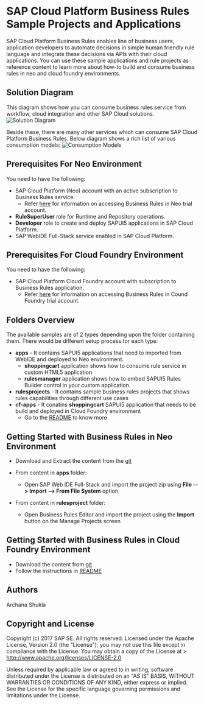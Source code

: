 # SAP Cloud Platform Business Rules Sample Projects and Applications
SAP Cloud Platform Business Rules enables line of business users, application developers to automate decisions in simple human friendly rule language and integrate these decisions via APIs with their cloud applications. 
You can use these sample applications and rule projects as reference content to learn more about how-to build and consume business rules in neo and cloud foundry environments.

## Solution Diagram
This diagram shows how you can consume business rules service from workflow, cloud integration and other SAP Cloud solutions. 
![Solution Diagram](https://github.com/SAP/cloud-businessrules-samples/blob/master/images/BusinessRules_SolutionDiagram.png)

Beside these, there are many other services which can consume SAP Cloud Platform Business Rules. Below diagram shows a rich list of various consumption models:
![Consumption Models](https://github.com/SAP/cloud-businessrules-samples/blob/master/images/BusinessRules_ConsumptionPatterns.png)

## Prerequisites For Neo Environment
You need to have the following:
- SAP Cloud Platform (Neo) account with an active subscription to Business Rules service.
  - Refer [here](https://blogs.sap.com/2017/04/26/sap-cloud-platform-business-rules-try-it-yourself/) for information on accessing Business Rules in Neo trial account.
- **RuleSuperUser** role for Runtime and Repository operations.
- **Developer** role to create and deploy SAPUI5 applications in SAP Cloud Platform.
- SAP WebIDE Full-Stack service enabled in SAP Cloud Platform.

## Prerequisites For Cloud Foundry Environment
You need to have the following:
- SAP Cloud Platform Cloud Foundry account with subscription to Business Rules application. 
  - Refer [here](https://blogs.sap.com/2018/03/29/quick-start-guide-to-sap-business-rules-service-in-cloud-foundry/) for information on accessing Business Rules in Cound Foundry trial account.

## Folders Overview
The available samples are of 2 types depending upon the folder containing them. There would be different setup process for each type:
- **apps** - It contains SAPUI5 applications that need to imported from WebIDE and deployed to Neo environment. 
  - **shoppingcart** application shows how to consume rule service in custom HTML5 application
  - **rulesmanager** application shows how to embed SAPUI5 Rules Builder control in your custom application. 
- **rulesprojects** - It contains sample business rules projects that shows rules capabilities through different use cases
- **cf-apps** - It conatins **shoppingcart** SAPUI5 application that needs to be build and deployed in Cloud Foundry environment
  - Go to the [README](https://github.com/SAP/cloud-businessrules-samples/blob/master/cf-apps/README.md) to know more 

## Getting Started with Business Rules in Neo Environment
* Download and Extract the content from the [git](https://github.com/SAP/cloud-businessrules-samples)
- From content in **apps** folder:
  - Open SAP Web IDE Full-Stack and import the project zip using **File --> Import --> From File System** option.

- From content in **rulesproject** folder:
  - Open Business Rules Editor and import the project using the **Import** button on the Manage Projects screen

## Getting Started with Business Rules in Cloud Foundry Environment
* Download the content from [git](https://github.com/SAP/cloud-businessrules-samples/tree/master/cf-apps)
* Follow the instructions in [README](https://github.com/SAP/cloud-businessrules-samples/blob/master/cf-apps/README.md)

## Authors
Archana Shukla

## Copyright and License
Copyright (c) 2017 SAP SE. All rights reserved.
Licensed under the Apache License, Version 2.0 (the "License"); you may not use this file except in compliance with the License. 
You may obtain a copy of the License at > http://www.apache.org/licenses/LICENSE-2.0

Unless required by applicable law or agreed to in writing, software distributed under the License is distributed on an 
"AS IS" BASIS, WITHOUT WARRANTIES OR CONDITIONS OF ANY KIND, either express or implied. See the License for the specific language governing permissions and limitations under the License.
